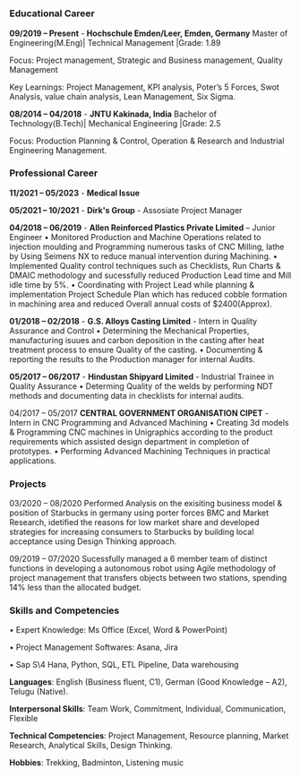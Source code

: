 # 
### Educational Career
**09/2019 – Present** - **Hochschule Emden/Leer, Emden, Germany**
Master of Engineering(M.Eng)| Technical Management |Grade: 1.89

Focus: Project management, Strategic and Business management, Quality Management

Key Learnings: Project Management, KPI analysis, Poter’s 5 Forces, Swot Analysis, value chain analysis, Lean Management, Six Sigma.

**08/2014 – 04/2018** - **JNTU Kakinada, India**
Bachelor of Technology(B.Tech)| Mechanical Engineering |Grade: 2.5

Focus: Production Planning & Control, Operation & Research and Industrial Engineering Management.
### Professional Career
**11/2021 – 05/2023** - **Medical Issue**

**05/2021 – 10/2021** - **Dirk's Group**  - Assosiate Project Manager

**04/2018 – 06/2019** - **Allen Reinforced Plastics Private Limited** – Junior Engineer
•	Monitored Production and Machine Operations related to injection moulding and Programming numerous tasks of CNC Milling, lathe by Using Seimens NX to reduce manual intervention during Machining.
•	Implemented Quality control techniques such as Checklists, Run Charts & DMAIC methodology and sucessfully reduced Production Lead time and Mill idle time by 5%.
•	Coordinating with Project Lead while planning & implementation Project Schedule Plan which has reduced cobble formation in machining area and reduced Overall annual costs of $2400(Approx).

**01/2018 – 02/2018** - **G.S. Alloys Casting Limited** - Intern in Quality Assurance and Control
•	Determining the Mechanical Properties, manufacturing isuues and carbon deposition in the casting after heat treatment process to ensure Quality of the casting. 
•	Documenting & reporting the results to the Production manager for internal Audits.

**05/2017 – 06/2017** - **Hindustan Shipyard Limited** - Industrial Trainee in Quality Assurance
•	Determing Quality of the welds by performing NDT methods and documenting data in  checklists for internal audits.

04/2017 – 05/2017	  **CENTRAL GOVERNMENT ORGANISATION CIPET** - Intern in CNC Programming and Advanced Machining
•	Creating 3d models & Programming CNC machines in Unigraphics according to the product requirements which assisted design department in completion of prototypes.
•	Performing Advanced Machining Techniques in practical applications.

### Projects
03/2020 – 08/2020	Performed Analysis on the exisiting business model & position of Starbucks in germany using porter forces BMC and Market Research, idetified the reasons for low market share and developed strategies for increasing consumers to Starbucks by building local acceptance using Design Thinking approach.

09/2019 – 07/2020	Sucessfully managed a 6 member team of distinct functions in developing a autonomous robot using Agile methodology of project management that transfers objects between two stations, spending 14% less than the allocated budget.
### Skills and Competencies
•	Expert Knowledge: Ms Office (Excel, Word & PowerPoint)

•	Project Management Softwares: Asana, Jira

•	Sap S\4 Hana, Python, SQL, ETL Pipeline, Data warehousing 

**Languages**: English (Business fluent, C1), German (Good Knowledge – A2), Telugu (Native).

**Interpersonal Skills**: Team Work, Commitment, Individual, Communication, Flexible

**Technical Competencies**: Project Management, Resource planning, Market Research, Analytical Skills, Design Thinking.

**Hobbies**: Trekking, Badminton, Listening music

